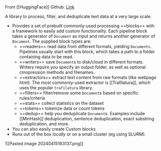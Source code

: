 From [[HuggingFace]]
Github: [Link](https://github.com/huggingface/datatrove)

A library to process, filter, and deduplicate text data at a very large scale. 
- Provides a set of prebuilt commonly-used processing ==blocks== with a framework to easily add custom functionality. Each pipeline block takes a generator of `Document` as input and returns another generator of `Document`. The supplied block types are:
	- ==readers== read data from different formats, yielding `Documents`. Pipelines usually start with this block, which takes a path to a folder containing data to be read.
	- ==writers== save `Document`s to disk/cloud in different formats. Writers require you specify an output folder, as well as optional cmopression methods and filenames.
	- ==extractors== extract text content from raw formats (like webpage html). The most commonly-used extractor is [[Trafilatura]], which uses the popular `trafilatura` library.
	- ==filters== filter/remove some `Document`s based on specific rules/criteria
	- ==stats== collect statistics on the dataset
	- ==tokens== tokenize data or count tokens
	- ==dedup== help you deduplicate `Document`s. Examples include [[MinHash]] deduplication, sentence deduplication, exact substring deduplication, and more.
- You can also easily create Custom blocks
- Runs out of the box *locally* or on a small cluster (eg using SLURM).


![[Pasted image 20240415163137.png]]

